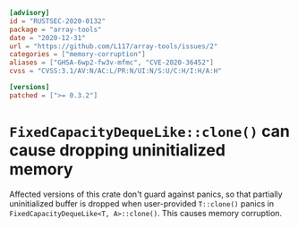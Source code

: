 ```toml
[advisory]
id = "RUSTSEC-2020-0132"
package = "array-tools"
date = "2020-12-31"
url = "https://github.com/L117/array-tools/issues/2"
categories = ["memory-corruption"]
aliases = ["GHSA-6wp2-fw3v-mfmc", "CVE-2020-36452"]
cvss = "CVSS:3.1/AV:N/AC:L/PR:N/UI:N/S:U/C:H/I:H/A:H"

[versions]
patched = [">= 0.3.2"]
```

# `FixedCapacityDequeLike::clone()` can cause dropping uninitialized memory

Affected versions of this crate don't guard against panics, so that partially uninitialized buffer is dropped when user-provided `T::clone()` panics in `FixedCapacityDequeLike<T, A>::clone()`. This causes memory corruption.
